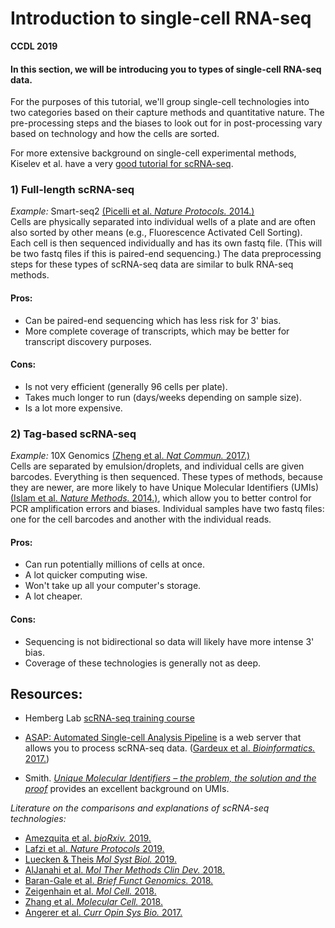 # Introduction to single-cell RNA-seq

**CCDL 2019**

#### In this section, we will be introducing you to types of single-cell RNA-seq data.

For the purposes of this tutorial, we'll group single-cell technologies into
two categories based on their capture methods and quantitative nature.
The pre-processing steps and the biases to look out for in post-processing vary
based on technology and how the cells are sorted.

For more extensive background on single-cell experimental methods,
Kiselev et al. have a very [good tutorial for scRNA-seq](https://scrnaseq-course.cog.sanger.ac.uk/website/index.html).

### 1) Full-length scRNA-seq  
*Example:* Smart-seq2 [(Picelli et al. _Nature Protocols._ 2014.)](https://www.nature.com/articles/nprot.2014.006)   
Cells are physically separated into individual wells of a plate and are
often also sorted by other means (e.g., Fluorescence Activated Cell Sorting).
Each cell is then sequenced individually and has its own fastq file.
(This will be two fastq files if this is paired-end sequencing.)
The data preprocessing steps for these types of scRNA-seq data are similar to
bulk RNA-seq methods.

#### Pros:  
- Can be paired-end sequencing which has less risk for 3' bias.  
- More complete coverage of transcripts, which may be better for transcript
discovery purposes.   

#### Cons:  
- Is not very efficient (generally 96 cells per plate).  
- Takes much longer to run (days/weeks depending on sample size).
- Is a lot more expensive.  

### 2) Tag-based scRNA-seq  
*Example:* 10X Genomics
[(Zheng et al. _Nat Commun._ 2017.)](https://www.ncbi.nlm.nih.gov/pubmed/28091601)  
Cells are separated by emulsion/droplets, and individual cells are given barcodes.
Everything is then sequenced.
These types of methods, because they are newer, are more likely to have
Unique Molecular Identifiers (UMIs)
[(Islam et al. _Nature Methods._ 2014.)](http://www.nature.com/doifinder/10.1038/nmeth.2772),
which allow you to better control for PCR amplification errors and biases.
Individual samples have two fastq files: one for the cell barcodes
and another with the individual reads.

#### Pros:  
- Can run potentially millions of cells at once.   
- A lot quicker computing wise.  
- Won't take up all your computer's storage.  
- A lot cheaper.  

#### Cons:  
- Sequencing is not bidirectional so data will likely have more intense 3' bias.  
- Coverage of these technologies is generally not as deep.  

## Resources:

- Hemberg Lab [scRNA-seq training course](https://scrnaseq-course.cog.sanger.ac.uk/website/index.html)

- [ASAP: Automated Single-cell Analysis Pipeline](https://asap.epfl.ch/) is a web server that allows you to process scRNA-seq data. ([Gardeux et al. _Bioinformatics._ 2017.](https://doi.org/10.1093/bioinformatics/btx337 ))

- Smith. [_Unique Molecular Identifiers – the problem, the solution and the proof_](https://cgatoxford.wordpress.com/2015/08/14/unique-molecular-identifiers-the-problem-the-solution-and-the-proof/) provides an excellent background on UMIs.

*Literature on the comparisons and explanations of scRNA-seq  technologies:*
- [Amezquita et al. _bioRxiv._ 2019.](https://www.biorxiv.org/content/10.1101/590562v1)  
- [Lafzi et al. _Nature Protocols_ 2019.](https://doi.org/10.1038/s41596-018-0073-y)  
- [Luecken & Theis _Mol Syst Biol._ 2019.](https://doi.org/10.15252/msb.20188746)  
- [AlJanahi et al. _Mol Ther Methods Clin Dev._ 2018.](https://doi.org/10.1016/j.omtm.2018.07.003)  
- [Baran-Gale et al. _Brief Funct Genomics._ 2018.](https://doi.org/10.1093/bfgp/elx035)  
- [Zeigenhain et al. _Mol Cell._ 2018.](http://dx.doi.org/10.1016/j.molcel.2017.01.023)  
- [Zhang et al. _Molecular Cell._ 2018.](https://doi.org/10.1016/j.molcel.2018.10.020)  
- [Angerer et al. _Curr Opin Sys Bio._ 2017.](http://dx.doi.org/10.1016/j.coisb.2017.07.004)  
